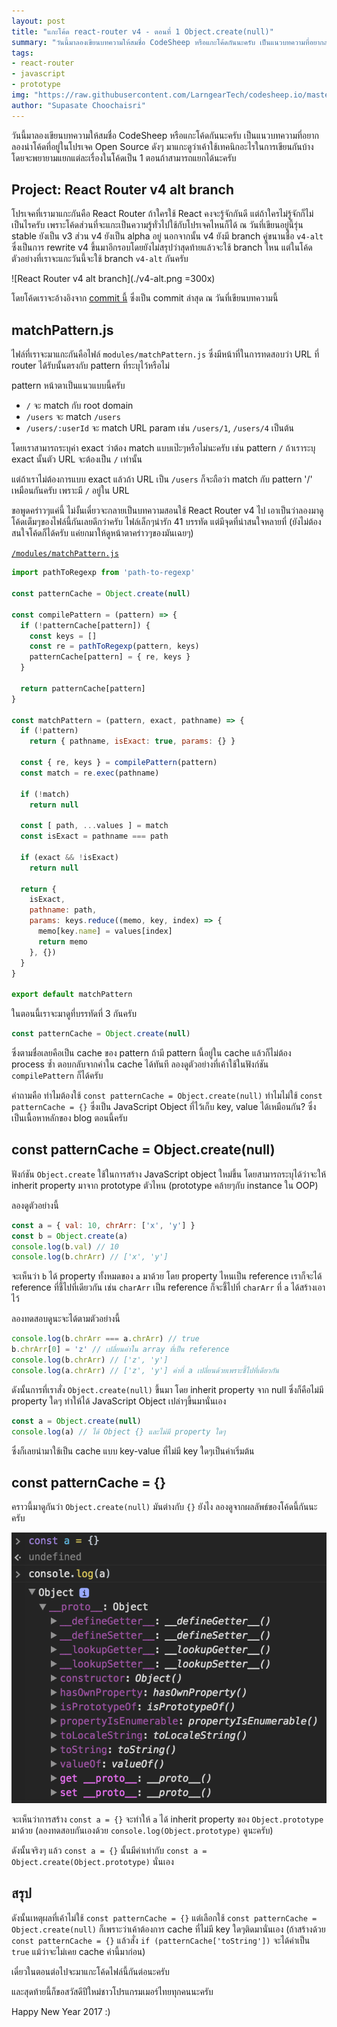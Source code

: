 ```yaml
---
layout: post
title: "แกะโค้ด react-router v4 - ตอนที่ 1 Object.create(null)"
summary: "วันนี้มาลองเขียนบทความให้สมชื่อ CodeSheep หรือแกะโค้ดกันนะครับ เป็นแนวบทความที่อยากลองนำโค้ดที่อยู่ในโปรเจค Open Source ดังๆ มาแกะดูว่าเค้าใช้เทคนิกอะไรในการเขียนกันบ้าง (อ่านต่อ)"
tags:
- react-router
- javascript
- prototype
img: "https://raw.githubusercontent.com/LarngearTech/codesheep.io/master/pages/2017-01-01-react-router-object-create-null/react_router_v4.png"
author: "Supasate Choochaisri"
---
```


วันนี้มาลองเขียนบทความให้สมชื่อ CodeSheep หรือแกะโค้ดกันนะครับ เป็นแนวบทความที่อยากลองนำโค้ดที่อยู่ในโปรเจค Open Source ดังๆ มาแกะดูว่าเค้าใช้เทคนิกอะไรในการเขียนกันบ้าง โดยจะพยายามแยกแต่ละเรื่องในโค้ดเป็น 1 ตอนถ้าสามารถแยกได้นะครับ

Project: React Router v4 alt branch
-----------------------------------
โปรเจคที่เรามาแกะกันคือ React Router ถ้าใครใช้ React คงจะรู้จักกันดี แต่ถ้าใครไม่รู้จักก็ไม่เป็นไรครับ เพราะโค้ดส่วนที่จะแกะเป็นความรู้ทั่วไปใช้กับโปรเจคไหนก็ได้ ณ วันที่เขียนอยู่นี้รุ่น stable ยังเป็น v3 ส่วน v4 ยังเป็น alpha อยู่ นอกจากนั้น v4 ยังมี branch คู่ขนานชื่อ `v4-alt` ซึ่งเป็นการ rewrite v4 ขึ้นมาอีกรอบโดยยังไม่สรุปว่าสุดท้ายแล้วจะใช้ branch ไหน แต่ในโค้ดตัวอย่างที่เราจะแกะวันนี้จะใช้ branch `v4-alt` กันครับ

![React Router v4 alt branch](./v4-alt.png =300x)

โดยโค้ดเราจะอ้างอิงจาก [commit นี้]( https://github.com/ReactTraining/react-router/tree/f828a0c21f82309bebc55bdd438faaae078cbaf9) ซึ่งเป็น commit ล่าสุด ณ วันที่เขียนบทความนี้

matchPattern.js
---------------
ไฟล์ที่เราจะมาแกะกันคือไฟล์ `modules/matchPattern.js` ซึ่งมีหน้าที่ในการทดสอบว่า URL ที่ router ได้รับนั้นตรงกับ pattern ที่ระบุไว้หรือไม่

pattern หน้าตาเป็นแนวแบบนี้ครับ
- `/` จะ match กับ root domain
- `/users` จะ match `/users`
- `/users/:userId` จะ match URL param เช่น `/users/1`, `/users/4` เป็นต้น

โดยเราสามารถระบุค่า exact ว่าต้อง match แบบเป๊ะๆหรือไม่นะครับ เช่น pattern `/` ถ้าเราระบุ exact นั้นตัว URL จะต้องเป็น `/` เท่านั้น

แต่ถ้าเราไม่ต้องการแบบ exact แล้วถ้า URL เป็น `/users` ก็จะถือว่า match กับ pattern '/' เหมือนกันครับ เพราะมี `/` อยู่ใน URL

ขอพูดคร่าวๆแค่นี้ ไม่งั้นเดี๋ยวจะกลายเป็นบทความสอนใช้ React Router v4 ไป เอาเป็นว่าลองมาดูโค้ดเต็มๆของไฟล์นี้กันเลยดีกว่าครับ ไฟล์เล็กๆน่ารัก 41 บรรทัด แต่มีจุดที่น่าสนใจหลายที่ (ยังไม่ต้องสนใจโค้ดก็ได้ครับ แค่ยกมาให้ดูหน้าตาคร่าวๆของมันเฉยๆ)

[`/modules/matchPattern.js`](https://github.com/ReactTraining/react-router/blob/f828a0c21f82309bebc55bdd438faaae078cbaf9/modules/matchPattern.js)

``` js
import pathToRegexp from 'path-to-regexp'

const patternCache = Object.create(null)

const compilePattern = (pattern) => {
  if (!patternCache[pattern]) {
    const keys = []
    const re = pathToRegexp(pattern, keys)
    patternCache[pattern] = { re, keys }
  }

  return patternCache[pattern]
}

const matchPattern = (pattern, exact, pathname) => {
  if (!pattern)
    return { pathname, isExact: true, params: {} }

  const { re, keys } = compilePattern(pattern)
  const match = re.exec(pathname)

  if (!match)
    return null

  const [ path, ...values ] = match
  const isExact = pathname === path

  if (exact && !isExact)
    return null

  return {
    isExact,
    pathname: path,
    params: keys.reduce((memo, key, index) => {
      memo[key.name] = values[index]
      return memo
    }, {})
  }
}

export default matchPattern
```

ในตอนนี้เราจะมาดูที่บรรทัดที่ 3 กันครับ

``` js
const patternCache = Object.create(null)
```
ซึ่งตามชื่อเลยคือเป็น cache ของ pattern ถ้ามี pattern นี้อยู่ใน cache แล้วก็ไม่ต้อง process ซ้ำ ตอบกลับจากค่าใน cache ได้ทันที ลองดูตัวอย่างที่เค้าใช้ในฟังก์ชัน `compilePattern` ก็ได้ครับ

คำถามคือ ทำไมต้องใช้ `const patternCache = Object.create(null)` ทำไมไม่ใช้ `const patternCache = {}` ซึ่งเป็น JavaScript Object ที่ไว้เก็บ key, value ได้เหมือนกัน? ซึ่งเป็นเนื้อหาหลักของ blog ตอนนี้ครับ

const patternCache = Object.create(null)
----------------------------------------
ฟังก์ชัน `Object.create` ใช้ในการสร้าง JavaScript object ใหม่ขึ้น โดยสามารถระบุได้ว่าจะให้ inherit property มาจาก prototype ตัวไหน (prototype คล้ายๆกับ instance ใน OOP)

ลองดูตัวอย่างนี้
```js
const a = { val: 10, chrArr: ['x', 'y'] }
const b = Object.create(a)
console.log(b.val) // 10
console.log(b.chrArr) // ['x', 'y']
```
จะเห็นว่า `b` ได้ property ทั้งหมดของ `a` มาด้วย โดย property ไหนเป็น reference เราก็จะได้ reference ที่ชี้ไปที่เดียวกัน เช่น `charArr` เป็น reference ก็จะชี้ไปที่ `charArr` ที่ `a` ได้สร้างเอาไว้

ลองทดสอบดูนะจะได้ตามตัวอย่างนี้
```js
console.log(b.chrArr === a.chrArr) // true
b.chrArr[0] = 'z' // เปลี่ยนค่าใน array ที่เป็น reference
console.log(b.chrArr) // ['z', 'y']
console.log(a.chrArr) // ['z', 'y'] ค่าที่ a เปลี่ยนด้วยเพราะชี้ไปที่เดียวกัน
```

ดังนั้นการที่เราสั่ง `Object.create(null)` ขึ้นมา โดย inherit property จาก null ซึ่งก็คือไม่มี property ใดๆ ทำให้ได้ JavaScript Object เปล่าๆขึ้นมานั่นเอง
```js
const a = Object.create(null)
console.log(a) // ได้ Object {} และไม่มี property ใดๆ
```
ซึ่งก็เลยนำมาใช้เป็น cache แบบ key-value ที่ไม่มี key ใดๆเป็นค่าเริ่มต้น

const patternCache = {}
-----------------------
คราวนี้มาดูกันว่า `Object.create(null)` มันต่างกับ `{}` ยังไง ลองดูจากผลลัพธ์ของโค้ดนี้กันนะครับ

![Empty Object](./empty_object.png)

จะเห็นว่าการสร้าง `const a = {}` จะทำให้ `a` ได้ inherit property ของ `Object.prototype` มาด้วย (ลองทดสอบกันเองด้วย `console.log(Object.prototype)` ดูนะครับ)

ดังนั้นจริงๆ แล้ว `const a = {}` นั้นมีค่าเท่ากับ `const a = Object.create(Object.prototype)` นั่นเอง

สรุป
---
ดังนั้นเหตุผลที่เค้าไม่ใช้ `const patternCache = {}` แต่เลือกใช้ `const patternCache = Object.create(null)` ก็เพราะว่าเค้าต้องการ cache ที่ไม่มี key ใดๆติดมานั่นเอง (ถ้าสร้างด้วย `const patternCache = {}` แล้วสั่ง `if (patternCache['toString'])` จะได้ค่าเป็น `true` แม้ว่าจะไม่เคย cache ค่านี้มาก่อน)

เดี๋ยวในตอนต่อไปจะมาแกะโค้ดไฟล์นี้กันต่อนะครับ

และสุดท้ายนี้ก็ขอสวัสดีปีใหม่ชาวโปรแกรมเมอร์ไทยทุกคนนะครับ

Happy New Year 2017 :)
